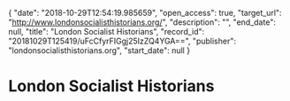 {
  "date": "2018-10-29T12:54:19.985659", 
  "open_access": true, 
  "target_url": "http://www.londonsocialisthistorians.org/", 
  "description": "", 
  "end_date": null, 
  "title": "London Socialist Historians", 
  "record_id": "20181029T125419/uFcCfyrFIGgj25IzZQ4YGA==", 
  "publisher": "londonsocialisthistorians.org", 
  "start_date": null
}

# London Socialist Historians

